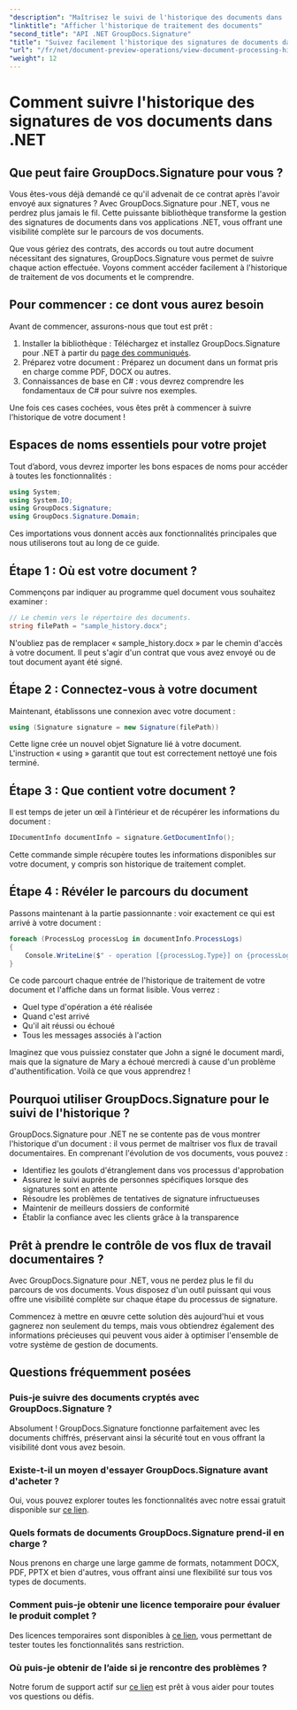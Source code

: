 ```yaml
---
"description": "Maîtrisez le suivi de l'historique des documents dans .NET avec GroupDocs.Signature. Notre guide étape par étape vous aide à surveiller les processus de signature et à optimiser la gestion des flux de travail."
"linktitle": "Afficher l'historique de traitement des documents"
"second_title": "API .NET GroupDocs.Signature"
"title": "Suivez facilement l'historique des signatures de documents dans .NET"
"url": "/fr/net/document-preview-operations/view-document-processing-history/"
"weight": 12
---
```


# Comment suivre l'historique des signatures de vos documents dans .NET

## Que peut faire GroupDocs.Signature pour vous ?

Vous êtes-vous déjà demandé ce qu'il advenait de ce contrat après l'avoir envoyé aux signatures ? Avec GroupDocs.Signature pour .NET, vous ne perdrez plus jamais le fil. Cette puissante bibliothèque transforme la gestion des signatures de documents dans vos applications .NET, vous offrant une visibilité complète sur le parcours de vos documents.

Que vous gériez des contrats, des accords ou tout autre document nécessitant des signatures, GroupDocs.Signature vous permet de suivre chaque action effectuée. Voyons comment accéder facilement à l'historique de traitement de vos documents et le comprendre.

## Pour commencer : ce dont vous aurez besoin

Avant de commencer, assurons-nous que tout est prêt :

1. Installer la bibliothèque : Téléchargez et installez GroupDocs.Signature pour .NET à partir du [page des communiqués](https://releases.groupdocs.com/signature/net/).
2. Préparez votre document : Préparez un document dans un format pris en charge comme PDF, DOCX ou autres.
3. Connaissances de base en C# : vous devrez comprendre les fondamentaux de C# pour suivre nos exemples.

Une fois ces cases cochées, vous êtes prêt à commencer à suivre l'historique de votre document !

## Espaces de noms essentiels pour votre projet

Tout d’abord, vous devrez importer les bons espaces de noms pour accéder à toutes les fonctionnalités :

```csharp
using System;
using System.IO;
using GroupDocs.Signature;
using GroupDocs.Signature.Domain;
```

Ces importations vous donnent accès aux fonctionnalités principales que nous utiliserons tout au long de ce guide.

## Étape 1 : Où est votre document ?

Commençons par indiquer au programme quel document vous souhaitez examiner :

```csharp
// Le chemin vers le répertoire des documents.
string filePath = "sample_history.docx";
```

N'oubliez pas de remplacer « sample_history.docx » par le chemin d'accès à votre document. Il peut s'agir d'un contrat que vous avez envoyé ou de tout document ayant été signé.

## Étape 2 : Connectez-vous à votre document

Maintenant, établissons une connexion avec votre document :

```csharp
using (Signature signature = new Signature(filePath))
```

Cette ligne crée un nouvel objet Signature lié à votre document. L'instruction « using » garantit que tout est correctement nettoyé une fois terminé.

## Étape 3 : Que contient votre document ?

Il est temps de jeter un œil à l’intérieur et de récupérer les informations du document :

```csharp
IDocumentInfo documentInfo = signature.GetDocumentInfo();
```

Cette commande simple récupère toutes les informations disponibles sur votre document, y compris son historique de traitement complet.

## Étape 4 : Révéler le parcours du document

Passons maintenant à la partie passionnante : voir exactement ce qui est arrivé à votre document :

```csharp
foreach (ProcessLog processLog in documentInfo.ProcessLogs)
{
    Console.WriteLine($" - operation [{processLog.Type}] on {processLog.Date.ToShortDateString()}. Succeeded/Failed {processLog.Succeeded}/{processLog.Failed}. Message: {processLog.Message}");
}
```

Ce code parcourt chaque entrée de l'historique de traitement de votre document et l'affiche dans un format lisible. Vous verrez :
- Quel type d'opération a été réalisée
- Quand c'est arrivé
- Qu'il ait réussi ou échoué
- Tous les messages associés à l'action

Imaginez que vous puissiez constater que John a signé le document mardi, mais que la signature de Mary a échoué mercredi à cause d'un problème d'authentification. Voilà ce que vous apprendrez !

## Pourquoi utiliser GroupDocs.Signature pour le suivi de l'historique ?

GroupDocs.Signature pour .NET ne se contente pas de vous montrer l'historique d'un document : il vous permet de maîtriser vos flux de travail documentaires. En comprenant l'évolution de vos documents, vous pouvez :

- Identifiez les goulots d'étranglement dans vos processus d'approbation
- Assurez le suivi auprès de personnes spécifiques lorsque des signatures sont en attente
- Résoudre les problèmes de tentatives de signature infructueuses
- Maintenir de meilleurs dossiers de conformité
- Établir la confiance avec les clients grâce à la transparence

## Prêt à prendre le contrôle de vos flux de travail documentaires ?

Avec GroupDocs.Signature pour .NET, vous ne perdez plus le fil du parcours de vos documents. Vous disposez d'un outil puissant qui vous offre une visibilité complète sur chaque étape du processus de signature.

Commencez à mettre en œuvre cette solution dès aujourd'hui et vous gagnerez non seulement du temps, mais vous obtiendrez également des informations précieuses qui peuvent vous aider à optimiser l'ensemble de votre système de gestion de documents.

## Questions fréquemment posées

### Puis-je suivre des documents cryptés avec GroupDocs.Signature ?

Absolument ! GroupDocs.Signature fonctionne parfaitement avec les documents chiffrés, préservant ainsi la sécurité tout en vous offrant la visibilité dont vous avez besoin.

### Existe-t-il un moyen d'essayer GroupDocs.Signature avant d'acheter ?

Oui, vous pouvez explorer toutes les fonctionnalités avec notre essai gratuit disponible sur [ce lien](https://releases.groupdocs.com/).

### Quels formats de documents GroupDocs.Signature prend-il en charge ?

Nous prenons en charge une large gamme de formats, notamment DOCX, PDF, PPTX et bien d'autres, vous offrant ainsi une flexibilité sur tous vos types de documents.

### Comment puis-je obtenir une licence temporaire pour évaluer le produit complet ?

Des licences temporaires sont disponibles à [ce lien](https://purchase.groupdocs.com/temporary-license/), vous permettant de tester toutes les fonctionnalités sans restriction.

### Où puis-je obtenir de l’aide si je rencontre des problèmes ?

Notre forum de support actif sur [ce lien](https://forum.groupdocs.com/c/signature/13) est prêt à vous aider pour toutes vos questions ou défis.